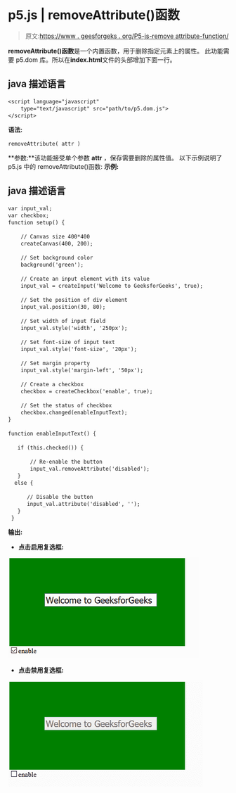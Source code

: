 # p5.js | removeAttribute()函数

> 原文:[https://www . geesforgeks . org/P5-js-remove attribute-function/](https://www.geeksforgeeks.org/p5-js-removeattribute-function/)

**removeAttribute()函数**是一个内置函数，用于删除指定元素上的属性。
此功能需要 p5.dom 库。所以在**index.html**文件的头部增加下面一行。

## java 描述语言

```
<script language="javascript"
    type="text/javascript" src="path/to/p5.dom.js">
</script>
```

**语法:**

```
removeAttribute( attr )
```

**参数:**该功能接受单个参数 **attr** ，保存需要删除的属性值。
以下示例说明了 p5.js 中的 removeAttribute()函数:
**示例:**

## java 描述语言

```
var input_val;
var checkbox;
function setup() {

    // Canvas size 400*400
    createCanvas(400, 200);

    // Set background color
    background('green');

    // Create an input element with its value
    input_val = createInput('Welcome to GeeksforGeeks', true); 

    // Set the position of div element
    input_val.position(30, 80);

    // Set width of input field
    input_val.style('width', '250px');

    // Set font-size of input text
    input_val.style('font-size', '20px');

    // Set margin property
    input_val.style('margin-left', '50px');

    // Create a checkbox
    checkbox = createCheckbox('enable', true);

    // Set the status of checkbox
    checkbox.changed(enableInputText);
}

function enableInputText() {

   if (this.checked()) {

       // Re-enable the button
       input_val.removeAttribute('disabled');
   }
  else {

      // Disable the button
      input_val.attribute('disabled', '');
   }
 }
```

**输出:**

*   **点击启用复选框:**

![](img/5a15c38a1c2f688efa7515fb9a62dbae.png)

*   **点击禁用复选框:**

![](img/d478aca5a3670059bbed8b95b2532474.png)